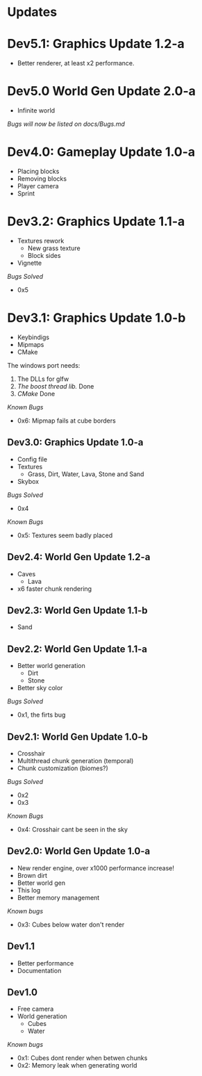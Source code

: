 # Updates

# Dev5.1: Graphics Update 1.2-a
* Better renderer, at least x2 performance.

# Dev5.0 World Gen Update 2.0-a
* Infinite world

*Bugs will now be listed on docs/Bugs.md*

# Dev4.0: Gameplay Update 1.0-a
* Placing blocks
* Removing blocks
* Player camera
* Sprint

# Dev3.2: Graphics Update 1.1-a
* Textures rework
  * New grass texture
  * Block sides
* Vignette

*Bugs Solved*
* 0x5

# Dev3.1: Graphics Update 1.0-b
* Keybindigs
* Mipmaps
* CMake
  
The windows port needs:

1. The DLLs for glfw
2. _The boost thread lib._ Done
3. _CMake_ Done
  
*Known Bugs*
* 0x6: Mipmap fails at cube borders

## Dev3.0: Graphics Update 1.0-a
* Config file
* Textures
  * Grass, Dirt, Water, Lava, Stone and Sand
* Skybox

*Bugs Solved*
* 0x4

*Known Bugs*
* 0x5: Textures seem badly placed

## Dev2.4: World Gen Update 1.2-a
* Caves
  * Lava
* x6 faster chunk rendering

## Dev2.3: World Gen Update 1.1-b
* Sand

## Dev2.2: World Gen Update 1.1-a
* Better world generation
  * Dirt
  * Stone
* Better sky color

*Bugs Solved*
* 0x1, the firts bug
  
## Dev2.1: World Gen Update 1.0-b
* Crosshair
* Multithread chunk generation (temporal)
* Chunk customization (biomes?)

*Bugs Solved*
* 0x2
* 0x3

*Known Bugs*
* 0x4: Crosshair cant be seen in the sky

## Dev2.0: World Gen Update 1.0-a
* New render engine, over x1000 performance increase!
* Brown dirt
* Better world gen
* This log
* Better memory management

*Known bugs*
* 0x3: Cubes below water don't render

## Dev1.1 
* Better performance
* Documentation

## Dev1.0
* Free camera
* World generation
  * Cubes
  * Water

*Known bugs*
* 0x1: Cubes dont render when betwen chunks
* 0x2: Memory leak when generating world